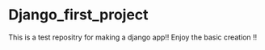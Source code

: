 # Django_first_project
This is a test repositry for making a django app!! Enjoy the basic creation !!
